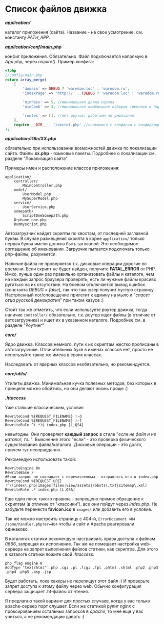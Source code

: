 # Список файлов движка

***application/***

каталог приложения (сайта). Название - на свое усмотрение, см. константу *PATH_APP*.

***application/conf/main.php***

конфиг приложения. Обязательно. Файл подключается напрямую в *App.php*, через *require()*. Пример конфига:
```PHP
<?php
//config/main.php
return array_merge(
    [
        'domain' => DEBUG ? 'waredom.loc' : 'waredom.ru',
        'indexPage' => 'http://' . (DEBUG ? 'waredom.loc' : 'waredom.ru') . '/guest/',

        'minPass' => 5, //минимальная длина пароля
        'minComb' => 3, //минимальная комбинация наборов символов в пароле

        'routes' => [], //нет роутов, работаем по умолчанию.
    ],
    require __DIR__ . '/secret.php' //сливаемся с конфигом с конфиденциальной информацией
);
```

***application/i18n/XX.php***

обязательно при использовании возможностей движка по локализации сайта. Файлы **xx.php** - языковые пакеты. Подробнее о локализации см. разделе "Локализация сайта"


Примеры имен и расположение классов приложения:

    application/
        controller/
            MainController.php
        model/
            UserModel.php
            MySuperModel.php
        service/
            UserService.php
        somepath/
            ScriptOneSomepath.php
        Оrphane_one.php
        Dummyscript.php

Автозагрузчик найдет скрипты по хвостам, от последней заглавной буквы. В случае размещения скрипта в корне `application/` только первая буква имени должна быть заглавной. Это необходимое соглашение об именовании. Загрузчик пытается подключать только php-файлы, разумеется.

Наличие файла не проверяется т.к. дисковые операции дорогие по времени. Если скрипт не будет найден, получите **FATAL_ERROR** от PHP. Имхо, лучше один раз правильно организовать файлы и каталоги, чем на каждый запрос браузера проверять, есть ли нужные файлы красиво ругаться на их отсутствие. На боевом отключается вывод ошибок (константа *DEBUG = false*), так что там юзер получит пустую страницу. Настроенный лог/оповещение прилетит к админу на мыло и "*спасет отца русской демократии*" при таком казусе :)

Стоит так же отметить, что если используете роутер движка, тогда наличие `controller/` обязательно, т.к. роутер ищет файлы (в отличие от автозагрузчика) и ищет их в указанном каталоге. Подробнее см. в разделе "Роутинг"

***core/***

Ядро движка. Классов немного, пути к их скриптам жестко прописаны в автозагрузчике. Отличительных букв в именах классов нет, просто не используйте такие же имена в своих классах.

Наследовать от ядерных классов необязательно, но рекомендуется.

***core/utils/***

Утилиты движка. Минимальная кучка полезных методов, без которых в принципе можно обойтись, но они делают жизнь проще :)

***.htaccess***

Уже ставшие классическим, условия
```
RewriteCond %{REQUEST_FILENAME} !-d
RewriteCond %{REQUEST_FILENAME} !-f
RewriteRule ^(.*)$ index.php [L,QSA]
```
невыгодны. Они проверяют **каждый запрос** в стиле "*если не файл и не каталог, то..*". Выяснение этого "если" - это проверка физического существования файла/каталога. Дисковые операции - это долго, причем тут неоправданно.

Рекомендую использовать такой:
```
RewriteEngine On
RewriteBase /
#Если запрос не совпадает с перечисленным - отправлять его в index.php
RewriteCond %{REQUEST_URI} !^/(index\.php|images|files|view/assets|robots\.txt|sitemap\.xml)
RewriteRule .* index.php [L,QSA]
```

Еще один плюс такого правила - запрещено прямое обращение к скриптам (в отличие от "классики"), все они пойдут через *index.php*. Не забудьте перенести **favicon.ico** в `images/` или добавить его в условие.

Так же можно настроить страницу с 404-й, `ErrorDocument 404 /some/handler.php?er=404` чтобы и сайт и Apache реагировали одинаково.

В каталогах статики рекомендую настраивать права доступа к файлам *0666*, запрещая их исполнение. Так же не помешает настройка web-сервера на запрет выполнения файлов статики, как скриптов. Для этого в каталоге статики ложите свой *.htaccess*:

```
php_flag engine 0
AddType "text/html" .php .cgi .pl .fcgi .fpl .phtml .shtml .php2 .php3 .php4 .php5 .asp .jsp
```

Будет работать, пока хакеры не перепищут этот файл :) И проверьте запрет доступа к этому файлу через web. Обычно конфигурация сервера защищает .ht-файлы от чтения.

Я предлагаю такой вариант для простых случаев, когда у вас только apache-сервер порт слушает. Если же статикой рулит *nginx* с проксированием остальных запросов в *apache*, то мне еще у вас учиться, а не рекомендации давать :)
